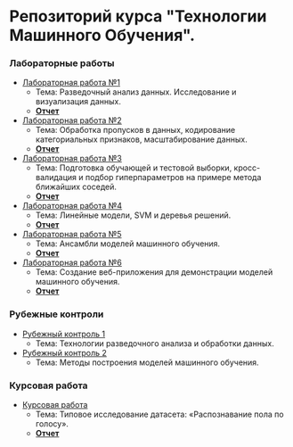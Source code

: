 # Репозиторий курса "Технологии Машинного Обучения".
### Лабораторные работы
 - [Лабораторная работа №1](https://nbviewer.jupyter.org/github/SacrumImp/Labs_TML/blob/main/Lab%201/Лабораторная%20работа%20№1.ipynb) 
 	- Тема: Разведочный анализ данных. Исследование и визуализация данных. 
	- [**Отчет**](https://github.com/SacrumImp/Labs_TML/blob/main/Lab%201/Лабораторная%20работа%20№1.pdf)
- [Лабораторная работа №2](https://nbviewer.jupyter.org/github/SacrumImp/Labs_TML/blob/main/Lab%202/Лабораторная%20работа%20№2.ipynb)
 	- Тема: Обработка пропусков в данных, кодирование категориальных признаков, масштабирование данных.
	- [**Отчет**](https://github.com/SacrumImp/Labs_TML/blob/main/Lab%202/Лабораторная%20работа%20№2.pdf)
- [Лабораторная работа №3](https://nbviewer.jupyter.org/github/SacrumImp/Labs_TML/blob/main/Lab%203/Лабораторная%20работа%20№3.ipynb)
	- Тема: Подготовка обучающей и тестовой выборки, кросс-валидация и подбор гиперпараметров на примере метода ближайших соседей.
	- [**Отчет**](https://github.com/SacrumImp/Labs_TML/blob/main/Lab%203/Лабораторная%20работа%20№3.pdf)
- [Лабораторная работа №4](https://nbviewer.jupyter.org/github/SacrumImp/Labs_TML/blob/main/Lab%204/Лабораторная%20работа%20№4.ipynb)
	- Тема: Линейные модели, SVM и деревья решений.
	- [**Отчет**](https://github.com/SacrumImp/Labs_TML/blob/main/Lab%204/Лабораторная%20работа%20№4.pdf)
- [Лабораторная работа №5](https://nbviewer.jupyter.org/github/SacrumImp/Labs_TML/blob/main/Lab%205/Лабораторная%20работа%20№5.ipynb)
	- Тема: Ансамбли моделей машинного обучения.
	- [**Отчет**](https://github.com/SacrumImp/Labs_TML/blob/main/Lab%205/Лабораторная%20работа%20№5.pdf)
- [Лабораторная работа №6](https://nbviewer.jupyter.org/github/SacrumImp/Labs_TML/blob/main/Lab%206/Лабораторная%20работа%20№6.ipynb)
	- Тема: Создание веб-приложения для демонстрации моделей машинного обучения.
	- [**Отчет**](https://github.com/SacrumImp/Labs_TML/blob/main/Lab%206/Лабораторная%20работа%20№6.pdf)
### Рубежные контроли
- [Рубежный контроль 1](https://nbviewer.jupyter.org/github/SacrumImp/Labs_TML/blob/main/RK1/Рубежный%20контроль%20№1.ipynb)
	- Тема: Технологии разведочного анализа и обработки данных.
- [Рубежный контроль 2](https://nbviewer.jupyter.org/github/SacrumImp/Labs_TML/blob/main/RK2/Рубежный%20контроль%20№2.ipynb)
	- Тема: Методы построения моделей машинного обучения.
### Курсовая работа
- [Курсовая работа](https://nbviewer.jupyter.org/github/SacrumImp/Labs_TML/blob/main/Курсовая%20работа/Курсовая%20работа.ipynb)
	- Тема: Типовое исследование датасета: «Распознавание пола по голосу».
	- [**Отчет**](https://github.com/SacrumImp/Labs_TML/blob/main/Курсовая%20работа/Курсовая%20работа.pdf)